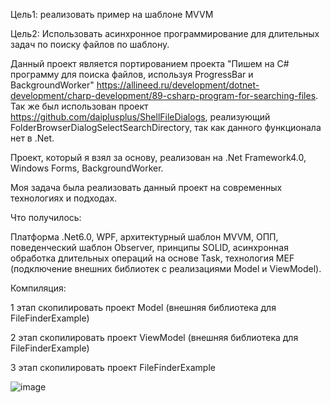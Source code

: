 Цель1: реализовать пример на шаблоне MVVM

Цель2: Использовать асинхронное программирование для длительных задач по поиску файлов по шаблону.

Данный проект является портированием проекта "Пишем на C# программу для поиска файлов, используя ProgressBar и BackgroundWorker" https://allineed.ru/development/dotnet-development/charp-development/89-csharp-program-for-searching-files. Так же был использован проект https://github.com/daiplusplus/ShellFileDialogs, реализующий FolderBrowserDialogSelectSearchDirectory, так как данного функционала нет в .Net.

Проект, который я взял за основу, реализован на .Net Framework4.0, Windows Forms, BackgroundWorker. 

Моя задача была реализовать данный проект на современных технологиях и подходах.

Что получилось:

Платформа .Net6.0, WPF, архитектурный шаблон MVVM, ОПП, поведенческий шаблон Observer, принципы SOLID, асинхронная обработка длительных операций на основе Task, технология MEF (подключение внешних библиотек с реализациями Model и ViewModel).

Компиляция:

1 этап скопилировать проект Model (внешняя библиотека для FileFinderExample)

2 этап скопилировать проект ViewModel (внешняя библиотека для FileFinderExample)

3 этап скопилировать проект FileFinderExample


![image](https://github.com/mutik-ar/FileFinderExample.MVVM/assets/90051513/b1cd67a6-a9e7-4a58-a681-de8f497947b5)

